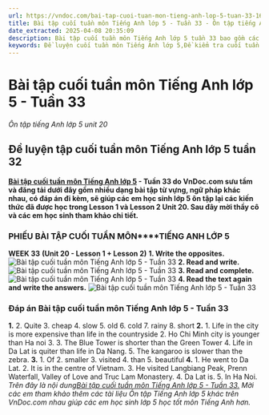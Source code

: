```yaml
---
url: https://vndoc.com/bai-tap-cuoi-tuan-mon-tieng-anh-lop-5-tuan-33-164717
title: Bài tập cuối tuần môn Tiếng Anh lớp 5 - Tuần 33 - Ôn tập tiếng Anh lớp 5 unit 20 - VnDoc.com
date_extracted: 2025-04-08 20:35:09
description: Bài tập cuối tuần môn Tiếng Anh lớp 5 tuần 33 bao gồm các dạng bài Tiếng Anh khác nhau có đáp án đi kèm, giúp các em học sinh hệ thống lại các kiến thức đã được học trong Lesson 1 và lesson 2 Unit 20.
keywords: Đề luyện cuối tuần môn Tiếng Anh lớp 5,Đề kiểm tra cuối tuần môn tiếng anh lớp 5 tuần 33,Bài tập cuối tuần môn Tiếng anh lớp 5,giải bài tập tiếng anh 5,tiếng anh lớp 5,bài tập tiếng anh lớp 5,bài tập tiếng anh lớp 5 unit 20,Tiếng Anh 5 unit 20,tiếng anh 5 bài 20,bài tập cuối tuần môn tiếng Anh lớp 5 tuần 33,bài tập tiếng anh lớp 5 có đáp án
---
```


# Bài tập cuối tuần môn Tiếng Anh lớp 5 - Tuần 33
 _Ôn tập tiếng Anh lớp 5 unit 20_
## Đề luyện tập cuối tuần môn Tiếng Anh lớp 5 tuần 32
**[Bài tập cuối tuần môn Tiếng Anh lớp 5](<https://vndoc.com/bai-tap-cuoi-tuan-tieng-anh-lop5>) \- Tuần 33 do VnDoc.com sưu tầm và đăng tải dưới đây gồm nhiều dạng bài tập từ vựng, ngữ pháp khác nhau, có đáp án đi kèm, sẽ giúp các em học sinh lớp 5 ôn tập lại các kiến thức đã được học trong Lesson 1 và Lesson 2 Unit 20. Sau đây mời thầy cô và các em học sinh tham khảo chi tiết.**
### **PHIẾU BÀI TẬP CUỐI TUẦN MÔN****TIẾNG ANH LỚP 5**
**WEEK 33**
**\(Unit 20 - Lesson 1 + Lesson 2\)**
**1\. Write the opposites.**
![Bài tập cuối tuần môn Tiếng Anh lớp 5 - Tuần 33](https://i.vdoc.vn/data/image/2019/02/21/bai-tap-cuoi-tuan-mon-tieng-anh-lop-5-tuan-33-1.jpg)
**2\. Read and write.**
![Bài tập cuối tuần môn Tiếng Anh lớp 5 - Tuần 33](https://i.vdoc.vn/data/image/2019/02/21/bai-tap-cuoi-tuan-mon-tieng-anh-lop-5-tuan-33-2.jpg)
**3\. Read and complete.**
![Bài tập cuối tuần môn Tiếng Anh lớp 5 - Tuần 33](https://i.vdoc.vn/data/image/2019/02/21/bai-tap-cuoi-tuan-mon-tieng-anh-lop-5-tuan-33-3.jpg)
**4\. Read the text again and write the answers.**
![Bài tập cuối tuần môn Tiếng Anh lớp 5 - Tuần 33](https://i.vdoc.vn/data/image/2019/02/21/bai-tap-cuoi-tuan-mon-tieng-anh-lop-5-tuan-33-4.jpg)
### Đáp án Bài tập cuối tuần môn Tiếng Anh lớp 5 - Tuần 33
**1.**
2\. Quite 3. cheap 4. slow 5. old 6. cold 7. rainy 8. short
**2.**
1\. Life in the city is more expensive than life in the countryside
2\. Ho Chi Minh city is younger than Ha noi
3\. 3. The Blue Tower is shorter than the Green Tower
4\. Life in Da Lat is quiter than life in Da Nang.
5\. The kangaroo is slower than the zebra.
**3.**
1\. Of 2. smaller 3. visited 4. than 5. beautiful
**4.**
1\. He went to Da Lat.
2\. It is in the centre of Vietnam.
3\. He visited Langbiang Peak, Prenn Waterfall, Valley of Love and Truc Lam Monastery.
4\. Da Lat is.
5\. In Ha Noi.
_Trên đây là nội dung[Bài tập cuối tuần môn Tiếng Anh lớp 5 - Tuần 33.](<https://vndoc.com/bai-tap-cuoi-tuan-mon-tieng-anh-lop-5-tuan-33-164717>) Mời các em tham khảo thêm các tài liệu Ôn tập Tiếng Anh lớp 5 khác trên VnDoc.com nhau giúp các em học sinh lớp 5 học tốt môn Tiếng Anh hơn._
